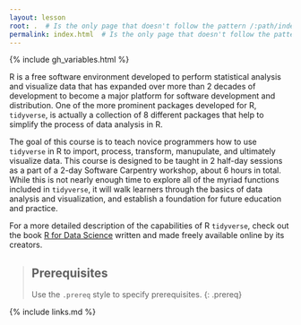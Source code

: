 ```yaml
---
layout: lesson
root: .  # Is the only page that doesn't follow the pattern /:path/index.html
permalink: index.html  # Is the only page that doesn't follow the pattern /:path/index.html
---
```


{% include gh_variables.html %}

R is a free software environment developed to perform statistical analysis and visualize data that has expanded over more than 2 decades of development to become a major platform for software development and distribution. One of the more prominent packages developed for R, `tidyverse`, is actually a collection of 8 different packages that help to simplify the process of data analysis in R. 

The goal of this course is to teach novice programmers how to use `tidyverse` in R to import, process, transform, manupulate, and ultimately visualize data. This course is designed to be taught in 2 half-day sessions as a part of a 2-day Software Carpentry workshop, about 6 hours in total. While this is not nearly enough time to explore all of the myriad functions included in `tidyverse`, it will walk learners through the basics of data analysis and visualization, and establish a foundation for future education and practice.

For a more detailed description of the capabilities of R `tidyverse`, check out the book [R for Data Science](https://r4ds.had.co.nz/) written and made freely available online by its creators.

> ## Prerequisites
>
> Use the `.prereq` style to specify prerequisites.
{: .prereq}

{% include links.md %}
